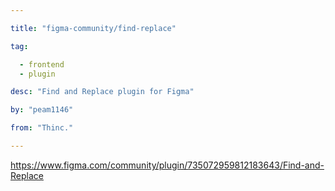 ```yaml
---

title: "figma-community/find-replace" 

tag: 

  - frontend
  - plugin 

desc: "Find and Replace plugin for Figma" 

by: "peam1146" 

from: "Thinc." 

---
```




https://www.figma.com/community/plugin/735072959812183643/Find-and-Replace 

